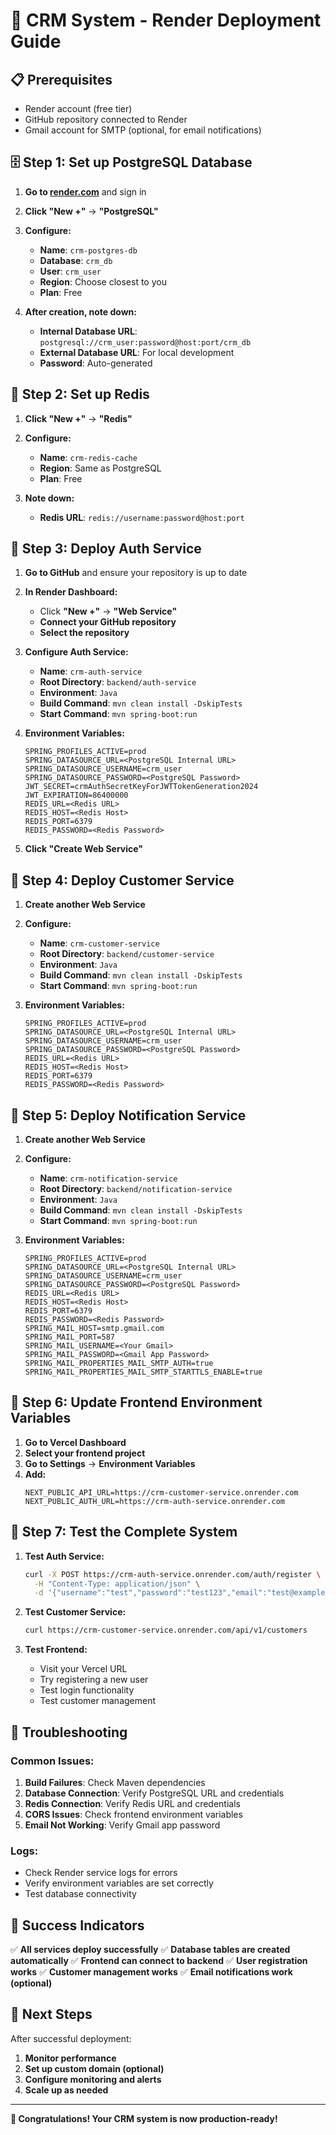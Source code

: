 # 🚀 CRM System - Render Deployment Guide

## 📋 Prerequisites
- Render account (free tier)
- GitHub repository connected to Render
- Gmail account for SMTP (optional, for email notifications)

## 🗄️ Step 1: Set up PostgreSQL Database

1. **Go to [render.com](https://render.com)** and sign in
2. **Click "New +"** → **"PostgreSQL"**
3. **Configure:**
   - **Name**: `crm-postgres-db`
   - **Database**: `crm_db`
   - **User**: `crm_user`
   - **Region**: Choose closest to you
   - **Plan**: Free

4. **After creation, note down:**
   - **Internal Database URL**: `postgresql://crm_user:password@host:port/crm_db`
   - **External Database URL**: For local development
   - **Password**: Auto-generated

## 🔴 Step 2: Set up Redis

1. **Click "New +"** → **"Redis"**
2. **Configure:**
   - **Name**: `crm-redis-cache`
   - **Region**: Same as PostgreSQL
   - **Plan**: Free

3. **Note down:**
   - **Redis URL**: `redis://username:password@host:port`

## 🔧 Step 3: Deploy Auth Service

1. **Go to GitHub** and ensure your repository is up to date
2. **In Render Dashboard:**
   - Click **"New +"** → **"Web Service"**
   - **Connect your GitHub repository**
   - **Select the repository**

3. **Configure Auth Service:**
   - **Name**: `crm-auth-service`
   - **Root Directory**: `backend/auth-service`
   - **Environment**: `Java`
   - **Build Command**: `mvn clean install -DskipTests`
   - **Start Command**: `mvn spring-boot:run`

4. **Environment Variables:**
   ```
   SPRING_PROFILES_ACTIVE=prod
   SPRING_DATASOURCE_URL=<PostgreSQL Internal URL>
   SPRING_DATASOURCE_USERNAME=crm_user
   SPRING_DATASOURCE_PASSWORD=<PostgreSQL Password>
   JWT_SECRET=crmAuthSecretKeyForJWTTokenGeneration2024
   JWT_EXPIRATION=86400000
   REDIS_URL=<Redis URL>
   REDIS_HOST=<Redis Host>
   REDIS_PORT=6379
   REDIS_PASSWORD=<Redis Password>
   ```

5. **Click "Create Web Service"**

## 👥 Step 4: Deploy Customer Service

1. **Create another Web Service**
2. **Configure:**
   - **Name**: `crm-customer-service`
   - **Root Directory**: `backend/customer-service`
   - **Environment**: `Java`
   - **Build Command**: `mvn clean install -DskipTests`
   - **Start Command**: `mvn spring-boot:run`

3. **Environment Variables:**
   ```
   SPRING_PROFILES_ACTIVE=prod
   SPRING_DATASOURCE_URL=<PostgreSQL Internal URL>
   SPRING_DATASOURCE_USERNAME=crm_user
   SPRING_DATASOURCE_PASSWORD=<PostgreSQL Password>
   REDIS_URL=<Redis URL>
   REDIS_HOST=<Redis Host>
   REDIS_PORT=6379
   REDIS_PASSWORD=<Redis Password>
   ```

## 📧 Step 5: Deploy Notification Service

1. **Create another Web Service**
2. **Configure:**
   - **Name**: `crm-notification-service`
   - **Root Directory**: `backend/notification-service`
   - **Environment**: `Java`
   - **Build Command**: `mvn clean install -DskipTests`
   - **Start Command**: `mvn spring-boot:run`

3. **Environment Variables:**
   ```
   SPRING_PROFILES_ACTIVE=prod
   SPRING_DATASOURCE_URL=<PostgreSQL Internal URL>
   SPRING_DATASOURCE_USERNAME=crm_user
   SPRING_DATASOURCE_PASSWORD=<PostgreSQL Password>
   REDIS_URL=<Redis URL>
   REDIS_HOST=<Redis Host>
   REDIS_PORT=6379
   REDIS_PASSWORD=<Redis Password>
   SPRING_MAIL_HOST=smtp.gmail.com
   SPRING_MAIL_PORT=587
   SPRING_MAIL_USERNAME=<Your Gmail>
   SPRING_MAIL_PASSWORD=<Gmail App Password>
   SPRING_MAIL_PROPERTIES_MAIL_SMTP_AUTH=true
   SPRING_MAIL_PROPERTIES_MAIL_SMTP_STARTTLS_ENABLE=true
   ```

## 🔗 Step 6: Update Frontend Environment Variables

1. **Go to Vercel Dashboard**
2. **Select your frontend project**
3. **Go to Settings** → **Environment Variables**
4. **Add:**
   ```
   NEXT_PUBLIC_API_URL=https://crm-customer-service.onrender.com
   NEXT_PUBLIC_AUTH_URL=https://crm-auth-service.onrender.com
   ```

## 🧪 Step 7: Test the Complete System

1. **Test Auth Service:**
   ```bash
   curl -X POST https://crm-auth-service.onrender.com/auth/register \
     -H "Content-Type: application/json" \
     -d '{"username":"test","password":"test123","email":"test@example.com","fullName":"Test User"}'
   ```

2. **Test Customer Service:**
   ```bash
   curl https://crm-customer-service.onrender.com/api/v1/customers
   ```

3. **Test Frontend:**
   - Visit your Vercel URL
   - Try registering a new user
   - Test login functionality
   - Test customer management

## 🔧 Troubleshooting

### Common Issues:
1. **Build Failures**: Check Maven dependencies
2. **Database Connection**: Verify PostgreSQL URL and credentials
3. **Redis Connection**: Verify Redis URL and credentials
4. **CORS Issues**: Check frontend environment variables
5. **Email Not Working**: Verify Gmail app password

### Logs:
- Check Render service logs for errors
- Verify environment variables are set correctly
- Test database connectivity

## 🎯 Success Indicators

✅ **All services deploy successfully**
✅ **Database tables are created automatically**
✅ **Frontend can connect to backend**
✅ **User registration works**
✅ **Customer management works**
✅ **Email notifications work (optional)**

## 🚀 Next Steps

After successful deployment:
1. **Monitor performance**
2. **Set up custom domain (optional)**
3. **Configure monitoring and alerts**
4. **Scale up as needed**

---

**🎉 Congratulations! Your CRM system is now production-ready!** 